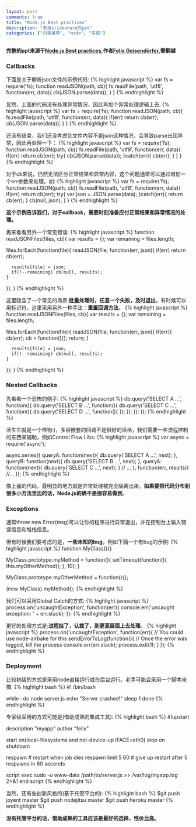```yaml
---
layout: post
comments: true
title: "Node.js Best practices"
description: "来自slideshare的ppt"
categories: ["内容推荐", "node", "实践"]
---
```


**完整的ppt来源于[Node.js Best practices][1],作者[Felix Geisendörfer][2],需翻越**

### Callbacks ###

下面是关于解析json文件的示例代码:
{% highlight javascript %}
var fs = require('fs);
function readJSON(path, cb){
  fs.readFile(path, 'utf8', function(err, data){
    cb(JSON.parse(data));
  }
}
{% endhighlight %}

显然，上面的代码没有处理异常情况，因此再加个异常处理逻辑上去:
{% highlight javascript %}
var fs = require('fs);
function readJSON(path, cb){
  fs.readFile(path, 'utf8', function(err, data){
    if(err) return cb(err);
    cb(JSON.parse(data));
  }
}
{% endhighlight %}

还没有结束，我们还没考虑到文件内容不是json这种情况，会导致parse出现异常，因此再处理一下：
{% highlight javascript %}
var fs = require('fs);
function readJSON(path, cb){
  fs.readFile(path, 'utf8', function(err, data){
    if(err) return cb(err);
    try{
      cb(JSON.parse(data));
    }catch(err){
      cb(err);
    }
  }
}
{% endhighlight %}

对于cb来说，仍然无法区分正常结果和异常内容，这个问题通常可以通过增加一个err参数来处理，如:
{% highlight javascript %}
var fs = require('fs);
function readJSON(path, cb){
  fs.readFile(path, 'utf8', function(err, data){
    if(err) return cb(err);
    try{
      var json = JSON.parse(data);
    }catch(err){
      return cb(err);
    }
    cb(null, json);
  }
}
{% endhighlight %}

**这个示例告诉我们，对于callback，需要时刻准备应付正常结果和异常情况的处理。**

再来看看另外一个常见错误:
{% highlight javascript %}
function readJSONFiles(files, cb){
  var results = {};
  var remaining = files.length;
  
  files.forEach(function(file){
    readJSON(file, function(err, json){
      if(err) return cb(err);
      
      results[file] = json;
      if(!--remaining) cb(null, results);
    }
  });
}
{% endhighlight %}

这里隐含了一个常见的场景:**批量处理时，任意一个失败，及时退出**。有时候可以用标识符，这里采用另外一种手法：**重置回调方法**。
{% highlight javascript %}
function readJSONFiles(files, cb){
  var results = {};
  var remaining = files.length;
  
  files.forEach(function(file){
    readJSON(file, function(err, json){
      if(err){
        cb(err);
        cb = function(){};
        return;
      }
      
      results[file] = json;
      if(!--remaining) cb(null, results);
    }
  });
}
{% endhighlight %}

### Nested Callbacks ###

先看看一个恐怖的例子:
{% highlight javascript %}
db.query('SELECT A ...', function(){
  db.query('SELECT B ...', function(){
    db.query('SELECT C ...', function(){
      db.query('SELECT D ...', function(){
      });
    });
  });
});
{% endhighlight %}

活生生就是一个怪物:)，多层嵌套的回调不是很好的风格，我们需要一些流程控制的东西来辅助，例如Control Flow Libs:
{% highlight javascript %}
var async = require('async');

async.series({
  queryA: function(next){
    db.query('SELECT A ...', next);
  },
  queryB: function(next){
    db.query('SELECT B ...', next);
  },
  queryA: function(next){
    db.query('SELECT C ...', next);
  }
  // ...
}, function(err, results){
  //...
});
{% endhighlight %}


像上面的代码，最明显的地方就是异常处理被完全隔离出来。**如果要把代码分布到很多小方法里边的话，Node.js的确不是很容易做到**。

### Exceptions ###

通常throw new Error(msg)可以让你的程序进行异常退出，并在控制台上输入错误信息和堆栈信息。

但有时候我们要考虑的是，**一些未知的bug**，例如下面一个有bug的示例:
{% highlight javascript %}
function MyClass(){}

MyClass.prototype.myMethod = function(){
  setTimeout(function(){
    this.myOtherMethod();
  }, 10);
}

MyClass.prototype.myOtherMethod = function(){};

(new MyClass).myMethod();
{% endhighlight %}

我们可以采用Global Catch的方式:
{% highlight javascript %}
process.on('uncaughtException', function(err){
  console.err('uncaught exception: ' + err.stack); 
});
{% endhighlight %}

更好的处理方式是:**进程挂了，认栽了，到更高层面上去处理**。
{% highlight javascript %}
process.on('uncaughtException', function(err){
  // You could use node-airbake for this
  sendErrorToLog(function(){
    // Once the error was logged, kill the process
    console.err(err.stack);
    process.exit(1);
  }
});
{% endhighlight %}

### Deployment ###

比较初级的方式是采用node直接运行或在后台运行。老手可能会采用一个脚本来搞:
{% highlight bash %}
#! /bin/bash

while :
do
  node server.js
  echo "Server crashed!"
  sleep 1
done
{% endhighlight %}

专家级采用的方式可能是(借助成熟的集成工具):
{% highlight bash %}
#!upstart

description "myapp"
author "felix"

start on(local-filesystems and net-device-up IFACE=eth0)
stop on shutdown

respawn # restart when job dies
respawn limit 5 60 # give up restart after 5 respawns in 60 seconds

script
  exec sudo -u www-data /path/to/server.js >> /var/log/myapp.log 2>&1
end script
{% endhighlight %}

当然，还有些创新风格的(基于托管平台的):
{% highlight bash %}
$git push joyent master
$git push nodejitsu master
$git push heroku master
{% endhighlight %}

**没有托管平台的话，借助成熟的工具应该是最好的选择，性价比高。**

 [1]: http://www.slideshare.net/the_undefined/nodejs-best-practices-10428790
 [2]: http://www.slideshare.net/the_undefined

